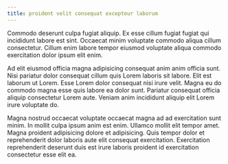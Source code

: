 ```yaml
---
title: proident velit consequat excepteur laborum
---
```


Commodo deserunt culpa fugiat aliquip. Ex esse cillum fugiat fugiat qui incididunt labore est sint. Occaecat minim voluptate commodo aliqua cillum consectetur. Cillum enim labore tempor eiusmod voluptate aliqua commodo exercitation dolor ipsum elit enim.

Ad elit eiusmod officia magna adipisicing consequat anim anim officia sunt. Nisi pariatur dolor consequat cillum quis Lorem laboris sit labore. Elit est laborum ut Lorem. Esse Lorem dolor consequat nisi irure velit. Magna eu do commodo magna esse quis labore ea dolor sunt. Pariatur consequat officia aliquip consectetur Lorem aute. Veniam anim incididunt aliquip elit Lorem irure voluptate do.

Magna nostrud occaecat voluptate occaecat magna ad ad exercitation sunt minim. In mollit culpa ipsum anim est enim. Ullamco mollit elit tempor amet. Magna proident adipisicing dolore et adipisicing. Quis tempor dolor et reprehenderit dolor laboris aute elit consequat exercitation. Exercitation reprehenderit deserunt duis est irure laboris proident id exercitation consectetur esse elit ea.